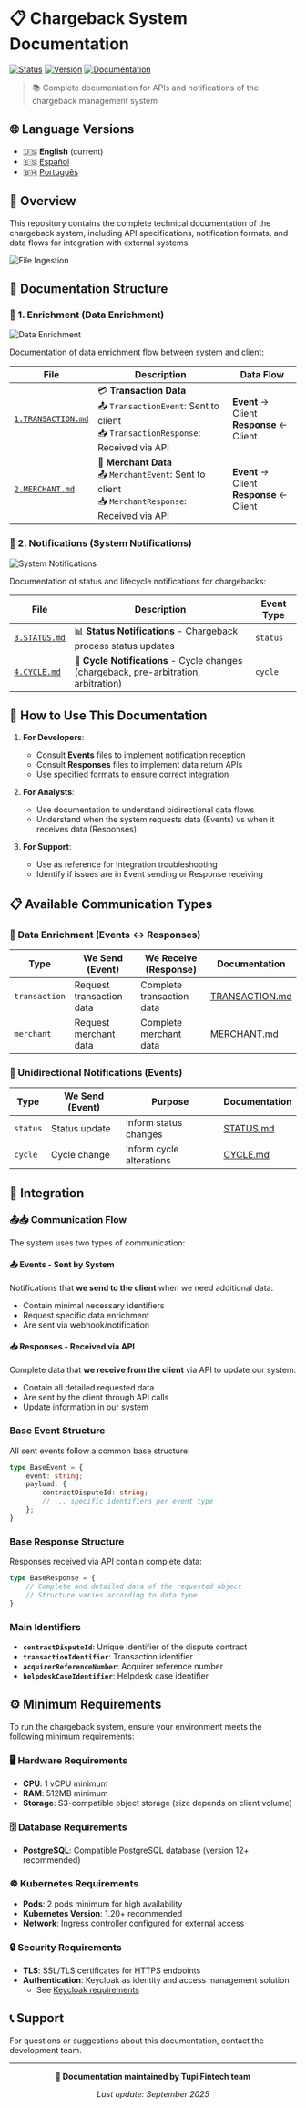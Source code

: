 # 📋 Chargeback System Documentation

[![Status](https://img.shields.io/badge/status-active-brightgreen)]()
[![Version](https://img.shields.io/badge/version-1.0.0-blue)]()
[![Documentation](https://img.shields.io/badge/docs-complete-success)]()

> 📚 Complete documentation for APIs and notifications of the chargeback management system

## 🌐 Language Versions

- 🇺🇸 **English** (current)
- 🇪🇸 [Español](./README.es.md)
- 🇧🇷 [Português](./README.pt-br.md)

## 🎯 Overview

This repository contains the complete technical documentation of the chargeback system, including API specifications, notification formats, and data flows for integration with external systems.

![File Ingestion](./images/file-ingestion.png)

## 📁 Documentation Structure

### 🔄 1. Enrichment (Data Enrichment)

![Data Enrichment](./images/data-enrichment.png)

Documentation of data enrichment flow between system and client:

| File | Description | Data Flow |
|------|-------------|-----------|
| [`1.TRANSACTION.md`](./1.Enrichment/1.TRANSACTION.md) | 💳 **Transaction Data**<br/>📤 `TransactionEvent`: Sent to client<br/>📥 `TransactionResponse`: Received via API | **Event** → Client<br/>**Response** ← Client |
| [`2.MERCHANT.md`](./1.Enrichment/2.MERCHANT.md) | 🏪 **Merchant Data**<br/>📤 `MerchantEvent`: Sent to client<br/>📥 `MerchantResponse`: Received via API | **Event** → Client<br/>**Response** ← Client |

### 📢 2. Notifications (System Notifications)

![System Notifications](./images/system-notifications.png)

Documentation of status and lifecycle notifications for chargebacks:

| File | Description | Event Type |
|------|-------------|------------|
| [`3.STATUS.md`](./2.Notifications/3.STATUS.md) | 📊 **Status Notifications** - Chargeback process status updates | `status` |
| [`4.CYCLE.md`](./2.Notifications/4.CYCLE.md) | 🔄 **Cycle Notifications** - Cycle changes (chargeback, pre-arbitration, arbitration) | `cycle` |

## 🚀 How to Use This Documentation

1. **For Developers**: 
   - Consult **Events** files to implement notification reception
   - Consult **Responses** files to implement data return APIs
   - Use specified formats to ensure correct integration

2. **For Analysts**: 
   - Use documentation to understand bidirectional data flows
   - Understand when the system requests data (Events) vs when it receives data (Responses)

3. **For Support**: 
   - Use as reference for integration troubleshooting
   - Identify if issues are in Event sending or Response receiving

## 📋 Available Communication Types

### 🔄 Data Enrichment (Events ↔ Responses)

| Type | We Send (Event) | We Receive (Response) | Documentation |
|------|-----------------|----------------------|---------------|
| `transaction` | Request transaction data | Complete transaction data | [TRANSACTION.md](./1.Enrichment/1.TRANSACTION.md) |
| `merchant` | Request merchant data | Complete merchant data | [MERCHANT.md](./1.Enrichment/2.MERCHANT.md) |

### 📢 Unidirectional Notifications (Events)

| Type | We Send (Event) | Purpose | Documentation |
|------|-----------------|---------|---------------|
| `status` | Status update | Inform status changes | [STATUS.md](./2.Notifications/3.STATUS.md) |
| `cycle` | Cycle change | Inform cycle alterations | [CYCLE.md](./2.Notifications/4.CYCLE.md) |

## 🔧 Integration

### 📤📥 Communication Flow

The system uses two types of communication:

#### 📤 **Events** - Sent by System
Notifications that **we send to the client** when we need additional data:
- Contain minimal necessary identifiers
- Request specific data enrichment
- Are sent via webhook/notification

#### 📥 **Responses** - Received via API  
Complete data that **we receive from the client** via API to update our system:
- Contain all detailed requested data
- Are sent by the client through API calls
- Update information in our system

### Base Event Structure

All sent events follow a common base structure:

```typescript
type BaseEvent = {
    event: string;
    payload: {
        contractDisputeId: string;
        // ... specific identifiers per event type
    };
}
```

### Base Response Structure

Responses received via API contain complete data:

```typescript
type BaseResponse = {
    // Complete and detailed data of the requested object
    // Structure varies according to data type
}
```

### Main Identifiers

- **`contractDisputeId`**: Unique identifier of the dispute contract
- **`transactionIdentifier`**: Transaction identifier
- **`acquirerReferenceNumber`**: Acquirer reference number
- **`helpdeskCaseIdentifier`**: Helpdesk case identifier

## ⚙️ Minimum Requirements

To run the chargeback system, ensure your environment meets the following minimum requirements:

### 🖥️ Hardware Requirements
- **CPU**: 1 vCPU minimum
- **RAM**: 512MB minimum
- **Storage**: S3-compatible object storage (size depends on client volume)

### 🗄️ Database Requirements
- **PostgreSQL**: Compatible PostgreSQL database (version 12+ recommended)

### ☸️ Kubernetes Requirements
- **Pods**: 2 pods minimum for high availability
- **Kubernetes Version**: 1.20+ recommended
- **Network**: Ingress controller configured for external access

### 🔒 Security Requirements
- **TLS**: SSL/TLS certificates for HTTPS endpoints
- **Authentication**: Keycloak as identity and access management solution
  - See [Keycloak requirements](https://www.keycloak.org/high-availability/concepts-memory-and-cpu-sizing)

## 📞 Support

For questions or suggestions about this documentation, contact the development team.

---

<div align="center">

**📄 Documentation maintained by Tupi Fintech team**

*Last update: September 2025*

</div>